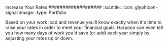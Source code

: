 Increase Your Rates
###################
:subtitle:
:icon: glyphicon-signal
:image: 
:type: Portfolio

Based on your work load and revenue you'll know exactly when it's time to raise your rates in order to meet your financial goals. Harpoon can even tell you how many days of work you'd save (or add) each year simply by adjusting your rates up or down.
